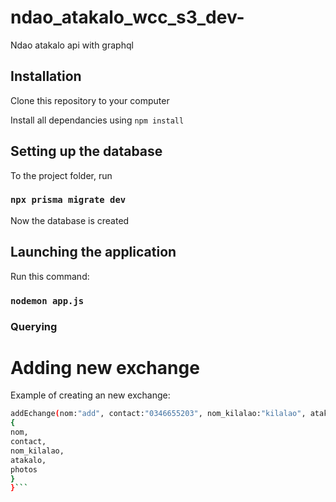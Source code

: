 # ndao_atakalo_wcc_s3_dev-

Ndao atakalo api with graphql

## Installation

Clone this repository to your computer

Install all dependancies using `npm install`

## Setting up the database

To the project folder, run

### `npx prisma migrate dev`

Now the database is created

## Launching the application

Run this command:

### `nodemon app.js`

### Querying

# Adding new exchange

Example of creating an new exchange:

````sh mutation{
addEchange(nom:"add"­, contact:"0346655203"­, nom_kilalao:"kilalao­", atakalo:"bobotakely"­, photos:"urlphoto")
{
nom,
contact,
nom_kilalao,
atakalo,
photos
}
}```

````
